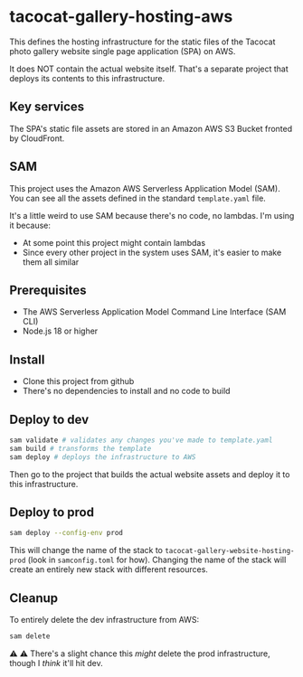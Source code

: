 # tacocat-gallery-hosting-aws

This defines the hosting infrastructure for the static files of the Tacocat photo gallery website single page application (SPA) on AWS.

It does NOT contain the actual website itself.  That's a separate project that deploys its contents to this infrastructure.

## Key services

The SPA's static file assets are stored in an Amazon AWS S3 Bucket fronted by CloudFront. 

## SAM
This project uses the Amazon AWS Serverless Application Model (SAM).  You can see all the assets defined in the standard `template.yaml` file.

It's a little weird to use SAM because there's no code, no lambdas.  I'm using it because:
 - At some point this project might contain lambdas
 - Since every other project in the system uses SAM, it's easier to make them all similar

## Prerequisites

- The AWS Serverless Application Model Command Line Interface (SAM CLI)
- Node.js 18 or higher

## Install

- Clone this project from github
- There's no dependencies to install and no code to build

## Deploy to dev

```bash
sam validate # validates any changes you've made to template.yaml
sam build # transforms the template
sam deploy # deploys the infrastructure to AWS
```

Then go to the project that builds the actual website assets and deploy it to this infrastructure.

## Deploy to prod

```bash
sam deploy --config-env prod
```

This will change the name of the stack to `tacocat-gallery-website-hosting-prod` (look in `samconfig.toml` for how).  Changing the name of the stack will create an entirely new stack with different resources.

## Cleanup

To entirely delete the dev infrastructure from AWS:

```bash
sam delete
```

⚠️ :warning: There's a slight chance this _might_ delete the prod infrastructure, though I _think_ it'll hit dev.